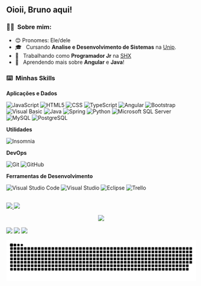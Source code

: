 ## Oioii, Bruno aqui!

<h3> 👨‍🦱 &nbsp;Sobre mim: </h3>

- 😊 Pronomes: Ele/dele
- 🎓 &nbsp; Cursando **Analise e Desenvolvimento de Sistemas** na <a href="https://www.unip.br/">Unip</a>.
- 💼 &nbsp; Trabalhando como **Programador Jr** na <a href="https://shx.com.br/">SHX</a>
- 🌱 &nbsp; Aprendendo mais sobre **Angular** e **Java**!

<h3> ⌨️ &nbsp;Minhas Skills </h3>

**Aplicações e Dados**

![JavaScript](https://img.shields.io/badge/-JavaScript-333333?style=for-the-badge&logo=javascript)
![HTML5](https://img.shields.io/badge/-HTML5-333333?style=for-the-badge&logo=HTML5)
![CSS](https://img.shields.io/badge/-CSS-333333?style=for-the-badge&logo=CSS3&logoColor=1572B6)
![TypeScript](https://img.shields.io/badge/-TypeScript-333333?style=for-the-badge&logo=typescript)
![Angular](https://img.shields.io/badge/-Angular-333333?style=for-the-badge&logo=Angular)
![Bootstrap](https://img.shields.io/badge/Bootstrap-333333?style=for-the-badge&logo=bootstrap&logoColor=white)
![Visual Basic](https://img.shields.io/badge/-Visual%20Basic-333333?style=for-the-badge&logo=visual-studio&logoColor=9d4edd)
![Java](https://img.shields.io/badge/-Java-333333?&style=for-the-badge&logo=Java&logoColor=9d4edd)
![Spring](https://img.shields.io/badge/Spring-333333?style=for-the-badge&logo=spring&logoColor=white)
![Python](https://img.shields.io/badge/-Python-333333?style=for-the-badge&logo=python)
![Microsoft SQL Server](https://img.shields.io/badge/-Microsoft%20SQL%20Server-333333?style=for-the-badge&logo=microsoftsqlserver)
![MySQL](https://img.shields.io/badge/-MySQL-333333?style=for-the-badge&logo=mysql)
![PostgreSQL](https://img.shields.io/badge/PostgreSQL-333333?style=for-the-badge&logo=postgresql&logoColor=white)

**Utilidades**

![Insomnia](https://img.shields.io/badge/-Insomnia-333333?style=for-the-badge&logo=insomnia)

**DevOps**

![Git](https://img.shields.io/badge/-Git-333333?style=for-the-badge&logo=git)
![GitHub](https://img.shields.io/badge/-GitHub-333333?style=for-the-badge&logo=github)

**Ferramentas de Desenvolvimento**

![Visual Studio Code](https://img.shields.io/badge/-Visual%20Studio%20Code-333333?style=for-the-badge&logo=visual-studio-code&logoColor=007ACC)
![Visual Studio](https://img.shields.io/badge/-Visual%20Studio%20-333333?style=for-the-badge&logo=visual-studio&logoColor=007ACC)
![Eclipse](https://img.shields.io/badge/-Eclipse-333333?style=for-the-badge&logo=eclipse&logoColor=007ACC)
![Trello](https://img.shields.io/badge/-Trello-333333?style=for-the-badge&logo=trello&logoColor=007ACC)

<br/>

 <div>
  <a href="https://github.com/Brininhoxd">
  <img height="178em" src="https://github-readme-stats.vercel.app/api?username=Brininhoxd&show_icons=true&theme=dark&include_all_commits=true&count_private=true"/>
  <img height="180em" src="https://github-readme-stats.vercel.app/api/top-langs/?username=Brininhoxd&layout=compact&langs_count=16&theme=dark"/>
<div>
 
 
<p align="center">
  <kbd>
   <img src="https://images6.fanpop.com/image/photos/37500000/Chi-typing-on-a-computer-chis-sweet-home-chis-new-address-37597964-320-240.gif" />
  <kbd/>
</p>

 
<div> 
 
  <a href ="mailto: brunoc.franchini@gmail.com"><img src="https://img.shields.io/badge/Gmail-D14836?style=for-the-badge&logo=gmail&logoColor=white" target="_blank"></a>
  <a href="https://www.linkedin.com/in/bruno-de-campos-franchini-2213871b6/" target="_blank"><img src="https://img.shields.io/badge/-LinkedIn-%230077B5?style=for-the-badge&logo=linkedin&logoColor=white" target="_blank"></a> 
  <a href="https://www.instagram.com/brininho_bru/" target="_blank"><img src="https://img.shields.io/badge/Instagram-E4405F?style=for-the-badge&logo=instagram&logoColor=white" target="_blank"></a> 
  
 
  ![Snake animation](https://github.com/Brininhoxd/Brininhoxd/blob/output/github-contribution-grid-snake.svg)
 
</div>
